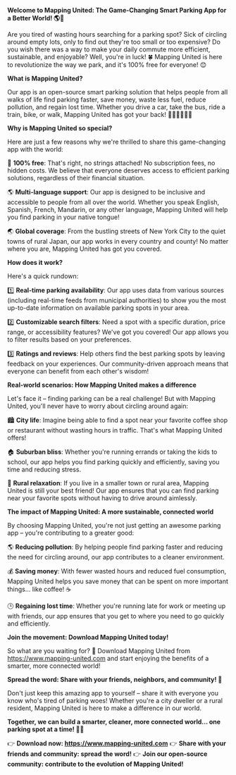 **Welcome to Mapping United: The Game-Changing Smart Parking App for a Better World! 🌎💨**

Are you tired of wasting hours searching for a parking spot? Sick of circling around empty lots, only to find out they're too small or too expensive? Do you wish there was a way to make your daily commute more efficient, sustainable, and enjoyable? Well, you're in luck! 🍀 Mapping United is here to revolutionize the way we park, and it's 100% free for everyone! 😊

**What is Mapping United?**

Our app is an open-source smart parking solution that helps people from all walks of life find parking faster, save money, waste less fuel, reduce pollution, and regain lost time. Whether you drive a car, take the bus, ride a train, bike, or walk, Mapping United has got your back! 🚌🚂🚴‍♀️🚶‍♂️

**Why is Mapping United so special?**

Here are just a few reasons why we're thrilled to share this game-changing app with the world:

💯 **100% free**: That's right, no strings attached! No subscription fees, no hidden costs. We believe that everyone deserves access to efficient parking solutions, regardless of their financial situation.

🌎 **Multi-language support**: Our app is designed to be inclusive and accessible to people from all over the world. Whether you speak English, Spanish, French, Mandarin, or any other language, Mapping United will help you find parking in your native tongue!

🌏 **Global coverage**: From the bustling streets of New York City to the quiet towns of rural Japan, our app works in every country and county! No matter where you are, Mapping United has got you covered.

**How does it work?**

Here's a quick rundown:

1️⃣ **Real-time parking availability**: Our app uses data from various sources (including real-time feeds from municipal authorities) to show you the most up-to-date information on available parking spots in your area.

2️⃣ **Customizable search filters**: Need a spot with a specific duration, price range, or accessibility features? We've got you covered! Our app allows you to filter results based on your preferences.

3️⃣ **Ratings and reviews**: Help others find the best parking spots by leaving feedback on your experiences. Our community-driven approach means that everyone can benefit from each other's wisdom!

**Real-world scenarios: How Mapping United makes a difference**

Let's face it – finding parking can be a real challenge! But with Mapping United, you'll never have to worry about circling around again:

🏙️ **City life**: Imagine being able to find a spot near your favorite coffee shop or restaurant without wasting hours in traffic. That's what Mapping United offers!

🏠 **Suburban bliss**: Whether you're running errands or taking the kids to school, our app helps you find parking quickly and efficiently, saving you time and reducing stress.

🌳 **Rural relaxation**: If you live in a smaller town or rural area, Mapping United is still your best friend! Our app ensures that you can find parking near your favorite spots without having to drive around aimlessly.

**The impact of Mapping United: A more sustainable, connected world**

By choosing Mapping United, you're not just getting an awesome parking app – you're contributing to a greater good:

🌎 **Reducing pollution**: By helping people find parking faster and reducing the need for circling around, our app contributes to a cleaner environment.

💰 **Saving money**: With fewer wasted hours and reduced fuel consumption, Mapping United helps you save money that can be spent on more important things... like coffee! ☕️

🕒 **Regaining lost time**: Whether you're running late for work or meeting up with friends, our app ensures that you get to where you need to go quickly and efficiently.

**Join the movement: Download Mapping United today!**

So what are you waiting for? 🤔 Download Mapping United from https://www.mapping-united.com and start enjoying the benefits of a smarter, more connected world!

**Spread the word: Share with your friends, neighbors, and community! 📢**

Don't just keep this amazing app to yourself – share it with everyone you know who's tired of parking woes! Whether you're a city dweller or a rural resident, Mapping United is here to make a difference in our world.

**Together, we can build a smarter, cleaner, more connected world... one parking spot at a time! 🌈💪**

👉 **Download now: https://www.mapping-united.com**
👉 **Share with your friends and community: spread the word!**
👉 **Join our open-source community: contribute to the evolution of Mapping United!**